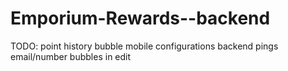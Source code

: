 # Emporium-Rewards--backend


TODO:
point history bubble
mobile configurations
backend pings
email/number bubbles in edit